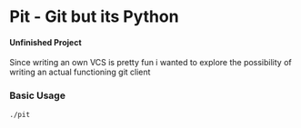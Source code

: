 # Pit - Git but its Python

#### Unfinished Project

Since writing an own VCS is pretty fun i wanted to explore the possibility of writing an actual functioning git client

### Basic Usage

```console
./pit
```

